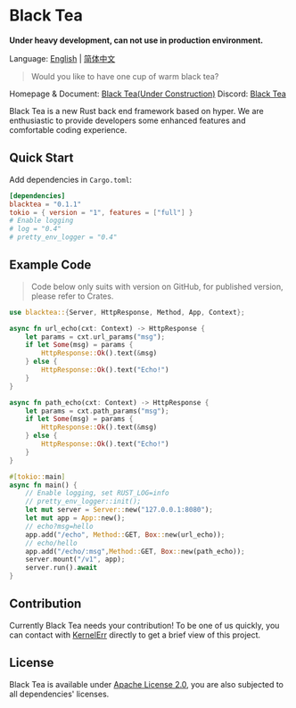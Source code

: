 # Black Tea

**Under heavy development, can not use in production environment.**

Language: [English](./README.md) | [简体中文](./README_cn.md)

> Would you like to have one cup of warm black tea?

Homepage & Document: [Black Tea(Under Construction)](https://blacktea.lirui.tech/)	Discord: [Black Tea](https://discord.gg/tfE8RMx8Dr)

Black Tea is a new Rust back end framework based on hyper. We are enthusiastic to provide developers some enhanced features and comfortable coding experience.

## Quick Start

Add dependencies in `Cargo.toml`:

```toml
[dependencies]
blacktea = "0.1.1"
tokio = { version = "1", features = ["full"] }
# Enable logging
# log = "0.4"
# pretty_env_logger = "0.4"
```

## Example Code

> Code below only suits with version on GitHub, for published version, please refer to Crates.

```rust
use blacktea::{Server, HttpResponse, Method, App, Context};

async fn url_echo(cxt: Context) -> HttpResponse {
    let params = cxt.url_params("msg");
    if let Some(msg) = params {
        HttpResponse::Ok().text(&msg)
    } else {
        HttpResponse::Ok().text("Echo!")
    }
}

async fn path_echo(cxt: Context) -> HttpResponse {
    let params = cxt.path_params("msg");
    if let Some(msg) = params {
        HttpResponse::Ok().text(&msg)
    } else {
        HttpResponse::Ok().text("Echo!")
    }
}

#[tokio::main]
async fn main() {
    // Enable logging, set RUST_LOG=info
    // pretty_env_logger::init();
    let mut server = Server::new("127.0.0.1:8080");
    let mut app = App::new();
    // echo?msg=hello
    app.add("/echo", Method::GET, Box::new(url_echo));
    // echo/hello
    app.add("/echo/:msg",Method::GET, Box::new(path_echo));
    server.mount("/v1", app);
    server.run().await
}
```

## Contribution

Currently Black Tea needs your contribution! To be one of us quickly, you can contact with [KernelErr](https://github.com/KernelErr) directly to get a brief view of this project.

## License

Black Tea is available under  [Apache License 2.0](https://opensource.org/licenses/Apache-2.0), you are also subjected to all dependencies' licenses.

